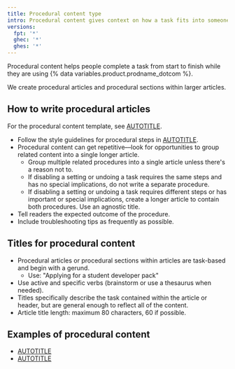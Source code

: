 ```yaml
---
title: Procedural content type
intro: Procedural content gives context on how a task fits into someone's larger goal.
versions:
  fpt: '*'
  ghec: '*'
  ghes: '*'
---
```


Procedural content helps people complete a task from start to finish while they are using {% data variables.product.prodname_dotcom %}.

We create procedural articles and procedural sections within larger articles.

## How to write procedural articles

For the procedural content template, see [AUTOTITLE](/contributing/writing-for-github-docs/templates#procedural-article-template).

* Follow the style guidelines for procedural steps in [AUTOTITLE](/contributing/style-guide-and-content-model/style-guide#procedural-steps).
* Procedural content can get repetitive––look for opportunities to group related content into a single longer article.
  * Group multiple related procedures into a single article unless there's a reason not to.
  * If disabling a setting or undoing a task requires the same steps and has no special implications, do not write a separate procedure.
  * If disabling a setting or undoing a task requires different steps or has important or special implications, create a longer article to contain both procedures. Use an agnostic title.
* Tell readers the expected outcome of the procedure.
* Include troubleshooting tips as frequently as possible.

## Titles for procedural content

* Procedural articles or procedural sections within articles are task-based and begin with a gerund.
  * Use: "Applying for a student developer pack"
* Use active and specific verbs (brainstorm or use a thesaurus when needed).
* Titles specifically describe the task contained within the article or header, but are general enough to reflect all of the content.
* Article title length: maximum 80 characters, 60 if possible.

## Examples of procedural content

* [AUTOTITLE](/enterprise-cloud@latest/admin/user-management/managing-users-in-your-enterprise/inviting-people-to-manage-your-enterprise)
* [AUTOTITLE](/actions/using-workflows/using-starter-workflows)
